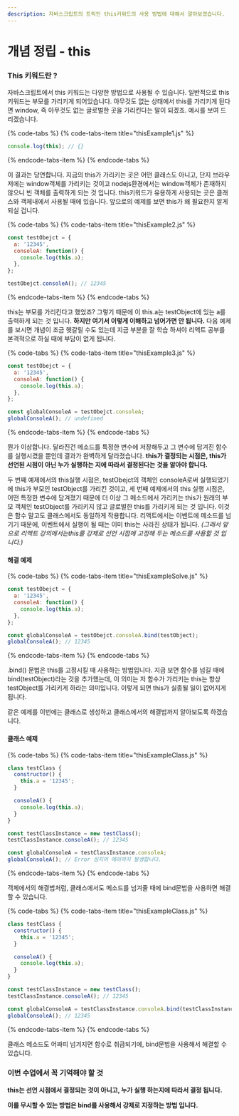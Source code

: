 ```yaml
---
description: 자바스크립트의 트릭인 this키워드의 사용 방법에 대해서 알아보겠습니다.
---
```


# 개념 정립 - this

### This 키워드란 ?

자바스크립트에서 this 키워드는 다양한 방법으로 사용될 수 있습니다. 일반적으로 this 키워드는 부모를 가리키게 되어있습니다. 아무것도 없는 상태에서 this를 가리키게 된다면 window, 즉 아무것도 없는 글로벌한 곳을 가리킨다는 말이 되겠죠. 예시를 보여 드리겠습니다.

{% code-tabs %}
{% code-tabs-item title="thisExample1.js" %}
```javascript
console.log(this); // {}
```
{% endcode-tabs-item %}
{% endcode-tabs %}

이 결과는 당연합니다. 지금의 this가 가리키는 곳은 어떤 클래스도 아니고, 단지 브라우저에는 window객체를 가리키는 것이고 nodejs환경에서는 window객체가 존재하지 않으니 빈 객체를 출력하게 되는 것 입니다. this키워드가 유용하게 사용되는 곳은 클래스와 객체내에서 사용될 때에 있습니다. 앞으로의 예제를 보면 this가 왜 필요한지 알게 되실 겁니다.

{% code-tabs %}
{% code-tabs-item title="thisExample2.js" %}
```javascript
const testObejct = {
  a: '12345',
  consoleA: function() {
    console.log(this.a);
  },
};

testObejct.consoleA(); // 12345

```
{% endcode-tabs-item %}
{% endcode-tabs %}

this는 부모를 가리킨다고 했었죠? 그렇기 때문에 이 this.a는 testObject에 있는 a를 출력하게 되는 것 입니다. **하지만 여기서 이렇게 이해하고 넘어가면 안 됩니다.** 다음 예제를 보시면 개념이 조금 헷갈릴 수도 있는데 지금 부분을 잘 학습 하셔야 리액트 공부를 본격적으로 하실 때에 부담이 없게 됩니다.

{% code-tabs %}
{% code-tabs-item title="thisExample3.js" %}
```javascript
const testObejct = {
  a: '12345',
  consoleA: function() {
    console.log(this.a);
  },
};

const globalConsoleA = testObejct.consoleA;
globalConsoleA(); // undefined

```
{% endcode-tabs-item %}
{% endcode-tabs %}

뭔가 이상합니다. 달라진건 메소드를 특정한 변수에 저장해두고 그 변수에 담겨진 함수를 실행시켰을 뿐인데 결과가 완벽하게 달라졌습니다. **this가 결정되는 시점은, this가 선언된 시점이 아닌 누가 실행하는 지에 따라서 결정된다는 것을 알아야 합니다.**

두 번째 예제에서의 this실행 시점은, testObejct의 객체인 consoleA로써 실행되었기에 this가 부모인 testObject를 가리킨 것이고, 세 번째 예제에서의 this 실행 시점은, 어떤 특정한 변수에 담겨졌기 때문에 더 이상 그 메소드에서 가리키는 this가 원래의 부모 객체인 testObject를 가리키지 않고 글로벌한 this를 가리키게 되는 것 입니다. 이것은 함수 말고도 클래스에서도 동일하게 작용합니다. 리액트에서는 이벤트에 메소드를 넘기기 때문에, 이벤트에서 실행이 될 때는 이미 this는 사라진 상태가 됩니다. _\(그래서 앞으로 리액트 강의에서는this를 강제로 선언 시점에 고정해 두는 메소드를 사용할 것 입니다.\)_

#### 해결 예제

{% code-tabs %}
{% code-tabs-item title="thisExampleSolve.js" %}
```javascript
const testObejct = {
  a: '12345',
  consoleA: function() {
    console.log(this.a);
  },
};

const globalConsoleA = testObejct.consoleA.bind(testObject);
globalConsoleA(); // 12345

```
{% endcode-tabs-item %}
{% endcode-tabs %}

.bind\(\) 문법은 this를 고정시킬 때 사용하는 방법입니다. 지금 보면 함수를 넘길 때에 bind\(testObject\)라는 것을 추가했는데, 이 의미는 저 함수가 가리키는 this는 항상 testObject를 가리키게 하라는 의미입니다. 이렇게 되면 this가 실종될 일이 없어지게 됩니다. 

같은 예제를 이번에는 클래스로 생성하고 클래스에서의 해결법까지 알아보도록 하겠습니다.

#### 클래스 예제

{% code-tabs %}
{% code-tabs-item title="thisExampleClass.js" %}
```javascript
class testClass {
  constructor() {
    this.a = '12345';
  }

  consoleA() {
    console.log(this.a);
  }
}

const testClassInstance = new testClass();
testClassInstance.consoleA(); // 12345

const globalConsoleA = testClassInstance.consoleA;
globalConsoleA(); // Error 심지어 에러까지 발생합니다.

```
{% endcode-tabs-item %}
{% endcode-tabs %}

객체에서의 해결법처럼, 클래스에서도 메소드를 넘겨줄 때에 bind문법을 사용하면 해결할 수 있습니다.

{% code-tabs %}
{% code-tabs-item title="thisExampleClass.js" %}
```javascript
class testClass {
  constructor() {
    this.a = '12345';
  }

  consoleA() {
    console.log(this.a);
  }
}

const testClassInstance = new testClass();
testClassInstance.consoleA(); // 12345

const globalConsoleA = testClassInstance.consoleA.bind(testClassInstance);
globalConsoleA(); // 12345

```
{% endcode-tabs-item %}
{% endcode-tabs %}

클래스 메소드도 어짜피 넘겨지면 함수로 취급되기에, bind문법을 사용해서 해결할 수 있습니다.

### 이번 수업에서 꼭 기억해야 할 것

**this는 선언 시점에서 결정되는 것이 아니고, 누가 실행 하는지에 따라서 결정 됩니다.**

**이를 무시할 수 있는 방법은 bind를 사용해서 강제로 지정하는 방법 입니다.**

